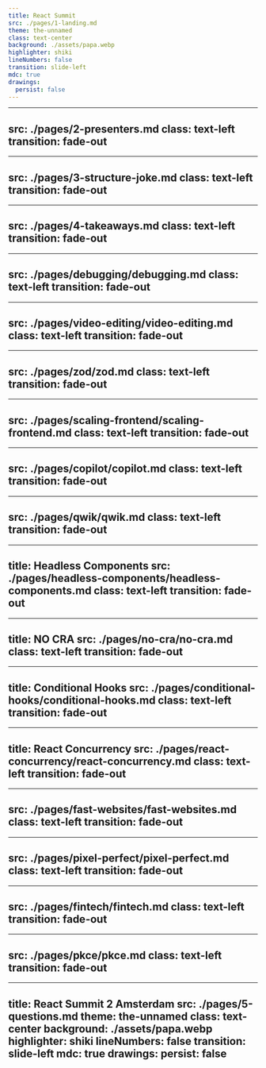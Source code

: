```yaml
---
title: React Summit
src: ./pages/1-landing.md
theme: the-unnamed
class: text-center
background: ./assets/papa.webp
highlighter: shiki
lineNumbers: false
transition: slide-left
mdc: true
drawings:
  persist: false
---
```


---
src: ./pages/2-presenters.md
class: text-left
transition: fade-out
---

---
src: ./pages/3-structure-joke.md
class: text-left
transition: fade-out
---

---
src: ./pages/4-takeaways.md
class: text-left
transition: fade-out
---

---
src: ./pages/debugging/debugging.md
class: text-left
transition: fade-out
---

---
src: ./pages/video-editing/video-editing.md
class: text-left
transition: fade-out
---

---
src: ./pages/zod/zod.md
class: text-left
transition: fade-out
---

---
src: ./pages/scaling-frontend/scaling-frontend.md
class: text-left
transition: fade-out
---


---
src: ./pages/copilot/copilot.md
class: text-left
transition: fade-out
---

---
src: ./pages/qwik/qwik.md
class: text-left
transition: fade-out
---

---
title: Headless Components
src: ./pages/headless-components/headless-components.md
class: text-left
transition: fade-out
---

---
title: NO CRA
src: ./pages/no-cra/no-cra.md
class: text-left
transition: fade-out
---

---
title: Conditional Hooks
src: ./pages/conditional-hooks/conditional-hooks.md
class: text-left
transition: fade-out
---

---
title: React Concurrency
src: ./pages/react-concurrency/react-concurrency.md
class: text-left
transition: fade-out
---

---
src: ./pages/fast-websites/fast-websites.md
class: text-left
transition: fade-out
---

---
src: ./pages/pixel-perfect/pixel-perfect.md
class: text-left
transition: fade-out
---

---
src: ./pages/fintech/fintech.md
class: text-left
transition: fade-out
---

---
src: ./pages/pkce/pkce.md
class: text-left
transition: fade-out
---

---
title: React Summit 2 Amsterdam
src: ./pages/5-questions.md
theme: the-unnamed
class: text-center
background: ./assets/papa.webp
highlighter: shiki
lineNumbers: false
transition: slide-left
mdc: true
drawings:
  persist: false
---
